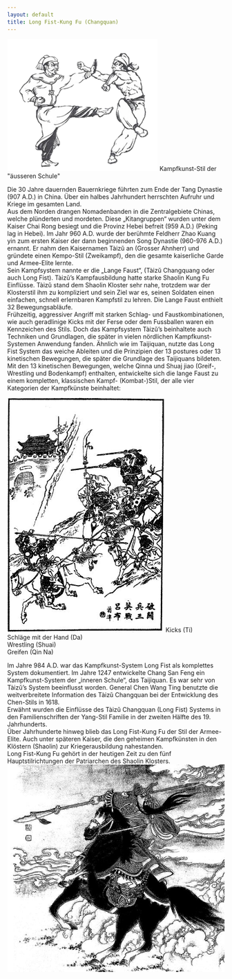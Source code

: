 ```yaml
---
layout: default
title: Long Fist-Kung Fu (Changquan)
---
```


<img class="ifloat-right" src="/images/longfist_1.png" alt="Longfist">
Kampfkunst-Stil der "äusseren Schule"

Die 30 Jahre dauernden Bauernkriege führten zum Ende der Tang Dynastie (907 A.D.) in China. Über ein halbes Jahrhundert herrschten Aufruhr und Kriege im gesamten Land.<br>
Aus dem Norden drangen Nomadenbanden in die Zentralgebiete Chinas, welche plünderten und mordeten. Diese „Kitangruppen“ wurden unter dem Kaiser Chai Rong besiegt und die Provinz Hebei befreit (959 A.D.) (Peking lag in Hebei).
Im Jahr 960 A.D. wurde der berühmte Feldherr Zhao Kuang yin zum ersten Kaiser der dann beginnenden Song Dynastie (960-976 A.D.) ernannt. Er nahm den Kaisernamen Tàizŭ an (Grosser Ahnherr) und gründete einen Kempo-Stil (Zweikampf), den die gesamte kaiserliche Garde und Armee-Elite lernte.<br>
Sein Kampfsystem nannte er die „Lange Faust“, (Tàizŭ Changquang oder auch Long Fist). Tàizŭ’s Kampfausbildung hatte starke Shaolin Kung Fu Einflüsse. Tàizŭ stand dem Shaolin Kloster sehr nahe, trotzdem war der Klosterstil ihm zu kompliziert und sein Ziel war es, seinen Soldaten einen einfachen, schnell erlernbaren Kampfstil zu lehren. Die Lange Faust enthielt 32 Bewegungsabläufe.<br>
Frühzeitig, aggressiver Angriff mit starken Schlag- und Faustkombinationen, wie auch geradlinige Kicks mit der Ferse oder dem Fussballen waren ein Kennzeichen des Stils. Doch das Kampfsystem Tàizŭ’s beinhaltete auch Techniken und Grundlagen, die später in vielen nördlichen Kampfkunst-Systemen Anwendung fanden. Ähnlich wie im Taijiquan, nutzte das Long Fist System das weiche Ableiten und die Prinzipien der 13 postures oder 13 kinetischen Bewegungen, die später die Grundlage des Taijiquans bildeten.<br>
Mit den 13 kinetischen Bewegungen, welche Qinna und Shuaj jiao (Greif-, Wrestling und Bodenkampf) enthalten, entwickelte sich die lange Faust zu einem kompletten, klassischen Kampf- (Kombat-)Stil, der alle vier Kategorien der Kampfkünste beinhaltet:

<img class="ifloat-right" src="/images/longfist_2.jpg" alt="Longfist">
Kicks 				(Ti)<br>
Schläge mit der Hand 	(Da)<br>
Wrestling 			(Shuai)<br>
Greifen 			(Qin Na)

Im Jahre 984 A.D. war das Kampfkunst-System Long Fist als komplettes System dokumentiert. Im Jahre 1247 entwickelte Chang San Feng ein Kampfkunst-System der „inneren Schule“, das Taijiquan. Es war sehr von Tàizŭ’s System beeinflusst worden. General Chen Wang Ting benutzte die weitverbreitete Information des Tàizŭ Changquan bei der Entwicklung des Chen-Stils in 1618.<br>
Erwähnt wurden die Einflüsse des Tàizŭ Changquan (Long Fist) Systems in den Familienschriften der Yang-Stil Familie in der zweiten Hälfte des 19. Jahrhunderts.<br>
Über Jahrhunderte hinweg blieb das Long Fist-Kung Fu der Stil der Armee-Elite. Auch unter späteren Kaiser, die den geheimen Kampfkünsten in den Klöstern (Shaolin) zur Kriegerausbildung nahestanden.<br>
Long Fist-Kung Fu gehört in der heutigen Zeit zu den fünf Hauptstilrichtungen der Patriarchen des Shaolin Klosters.
<img class="ifloat-left" src="/images/longfist_3.jpg" alt="Longfist">